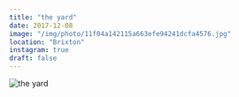 ```yaml
---
title: "the yard"
date: 2017-12-08
image: "/img/photo/11f04a142115a663efe94241dcfa4576.jpg"
location: "Brixton"
instagram: true
draft: false
---
```


![the yard](/img/photo/11f04a142115a663efe94241dcfa4576.jpg)
